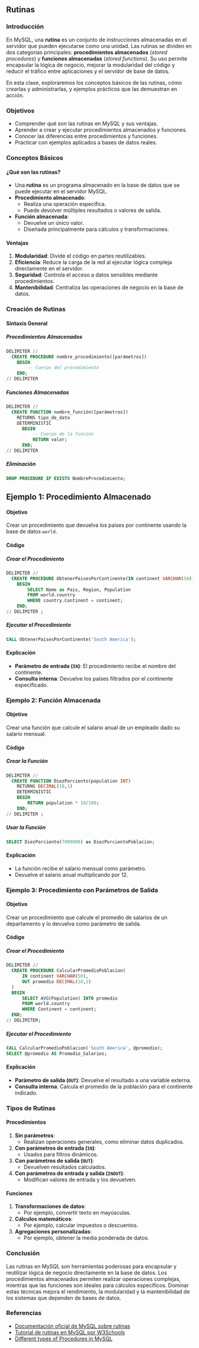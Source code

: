 ## Rutinas

### Introducción

En MySQL, una **rutina** es un conjunto de instrucciones almacenadas en el servidor que pueden ejecutarse como una unidad. Las rutinas se dividen en dos categorías principales: **procedimientos almacenados** (*stored procedures*) y **funciones almacenadas** (*stored functions*). Su uso permite encapsular la lógica de negocio, mejorar la modularidad del código y reducir el tráfico entre aplicaciones y el servidor de base de datos.

En esta clase, exploraremos los conceptos básicos de las rutinas, cómo crearlas y administrarlas, y ejemplos prácticos que las demuestran en acción.

### Objetivos

- Comprender qué son las rutinas en MySQL y sus ventajas.
- Aprender a crear y ejecutar procedimientos almacenados y funciones.
- Conocer las diferencias entre procedimientos y funciones.
- Practicar con ejemplos aplicados a bases de datos reales.

### Conceptos Básicos

#### ¿Qué son las rutinas?

- Una **rutina** es un programa almacenado en la base de datos que se puede ejecutar en el servidor MySQL.
- **Procedimiento almacenado**:
  - Realiza una operación específica.
  - Puede devolver múltiples resultados o valores de salida.
- **Función almacenada**:
  - Devuelve un único valor.
  - Diseñada principalmente para cálculos y transformaciones.

#### Ventajas

1. **Modularidad**: Divide el código en partes reutilizables.
2. **Eficiencia**: Reduce la carga de la red al ejecutar lógica compleja directamente en el servidor.
3. **Seguridad**: Controla el acceso a datos sensibles mediante procedimientos.
4. **Mantenibilidad**: Centraliza las operaciones de negocio en la base de datos.

### Creación de Rutinas

#### Sintaxis General

##### Procedimientos Almacenados

```sql
DELIMITER //
  CREATE PROCEDURE nombre_procedimiento([parámetros])
    BEGIN
        -- Cuerpo del procedimiento
    END;
// DELIMITER
```

##### Funciones Almacenadas

```sql
DELIMITER //
  CREATE FUNCTION nombre_función([parámetros])
    RETURNS tipo_de_dato
    DETERMINISTIC
      BEGIN
          -- Cuerpo de la función
          RETURN valor;
      END;
// DELIMITER
```

##### Eliminación

```sql
DROP PROCEDURE IF EXISTS NombreProcedimiento;
```

## Ejemplo 1: Procedimiento Almacenado

#### Objetivo

Crear un procedimiento que devuelva los países por continente usando la base de datos `world`.

#### Código

##### Crear el Procedimiento

```sql
DELIMITER //
  CREATE PROCEDURE ObtenerPaisesPorContinente(IN continent VARCHAR(50))
    BEGIN
        SELECT Name as Pais, Region, Population
        FROM world.country
        WHERE country.Continent = continent;
    END;
// DELIMITER ;
```

##### Ejecutar el Procedimiento

```sql
CALL ObtenerPaisesPorContinente('South America');
```

#### Explicación

- **Parámetro de entrada (`IN`)**: El procedimiento recibe el nombre del continente.
- **Consulta interna**: Devuelve los países filtrados por el continente especificado.

### Ejemplo 2: Función Almacenada

#### Objetivo

Crear una función que calcule el salario anual de un empleado dado su salario mensual.

#### Código

##### Crear la Función

```sql
DELIMITER //
  CREATE FUNCTION DiezPorciento(population INT)
    RETURNS DECIMAL(10,1)
    DETERMINISTIC
    BEGIN
        RETURN population * 10/100;
    END;
// DELIMITER ;
```

##### Usar la Función

```sql
SELECT DiezPorciento(7000000) as DiezPorcientoPoblacion;
```

#### Explicación

- La función recibe el salario mensual como parámetro.
- Devuelve el salario anual multiplicando por 12.

### Ejemplo 3: Procedimiento con Parámetros de Salida

#### Objetivo

Crear un procedimiento que calcule el promedio de salarios de un departamento y lo devuelva como parámetro de salida.

#### Código

##### Crear el Procedimiento

```sql
DELIMITER //
  CREATE PROCEDURE CalcularPromedioPoblacion(
      IN continent VARCHAR(50),
      OUT promedio DECIMAL(10,2)
  )
  BEGIN
      SELECT AVG(Population) INTO promedio
      FROM world.country
      WHERE Continent = continent;
  END;
// DELIMITER;
```

##### Ejecutar el Procedimiento

```sql
CALL CalcularPromedioPoblacion('South America', @promedio);
SELECT @promedio AS Promedio_Salarios;
```

#### Explicación

- **Parámetro de salida (`OUT`)**: Devuelve el resultado a una variable externa.
- **Consulta interna**: Calcula el promedio de la población para el continente indicado.

### Tipos de Rutinas

#### Procedimientos

1. **Sin parámetros**:
   - Realizan operaciones generales, como eliminar datos duplicados.
2. **Con parámetros de entrada (`IN`)**:
   - Usados para filtros dinámicos.
3. **Con parámetros de salida (`OUT`)**:
   - Devuelven resultados calculados.
4. **Con parámetros de entrada y salida (`INOUT`)**:
   - Modifican valores de entrada y los devuelven.

#### Funciones

1. **Transformaciones de datos**:
   - Por ejemplo, convertir texto en mayúsculas.
2. **Cálculos matemáticos**:
   - Por ejemplo, calcular impuestos o descuentos.
3. **Agregaciones personalizadas**:
   - Por ejemplo, obtener la media ponderada de datos.

### Conclusión

Las rutinas en MySQL son herramientas poderosas para encapsular y reutilizar lógica de negocio directamente en la base de datos. Los procedimientos almacenados permiten realizar operaciones complejas, mientras que las funciones son ideales para cálculos específicos. Dominar estas técnicas mejora el rendimiento, la modularidad y la mantenibilidad de los sistemas que dependen de bases de datos.

### Referencias

- [Documentación oficial de MySQL sobre rutinas](https://dev.mysql.com/doc/refman/8.0/en/stored-programs-views.html)
- [Tutorial de rutinas en MySQL por W3Schools](https://www.w3schools.com/sql/sql_stored_procedures.asp)
- [Different types of Procedures in MySQL](https://www.geeksforgeeks.org/different-types-of-procedures-in-mysql/)